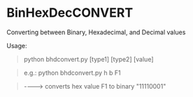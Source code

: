 BinHexDecCONVERT
================

Converting between Binary, Hexadecimal, and Decimal values


Usage:
  
  > python bhdconvert.py [type1] [type2] [value]
  
  > e.g.: python bhdconvert.py h b F1
  
  > ----> converts hex value F1 to binary "11110001"
